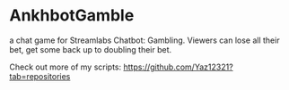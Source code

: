 # AnkhbotGamble
a chat game for Streamlabs Chatbot: Gambling. Viewers can lose all their bet, get some back up to doubling their bet.


Check out more of my scripts: https://github.com/Yaz12321?tab=repositories
